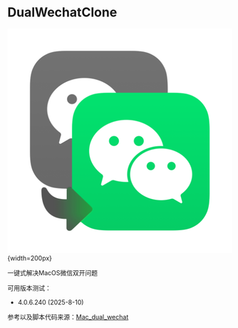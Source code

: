 # DualWechatClone

![icon](/res/AppIcon.png){width=200px}

一键式解决MacOS微信双开问题

可用版本测试：
- 4.0.6.240 (2025-8-10)

参考以及脚本代码来源：[Mac_dual_wechat](https://github.com/engrecho/Mac_dual_wechat) 
